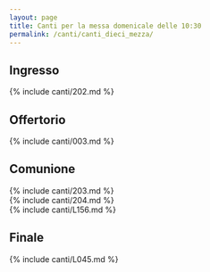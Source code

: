 ```yaml
---
layout: page
title: Canti per la messa domenicale delle 10:30
permalink: /canti/canti_dieci_mezza/
---
```


## Ingresso
{% include canti/202.md %}   

## Offertorio
{% include canti/003.md %}   

## Comunione   
{% include canti/203.md %}   
{% include canti/204.md %}   
{% include canti/L156.md %}   

## Finale
{% include canti/L045.md %}   
